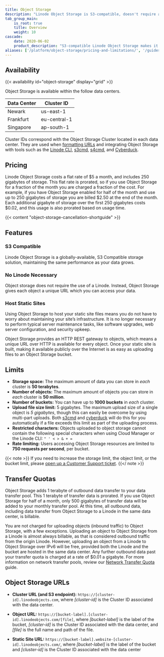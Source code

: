 ```yaml
---
title: Object Storage
description: "Linode Object Storage is S3-compatible, doesn't require a Linode, and allows you to host static sites."
tab_group_main:
    is_root: true
    title: Overview
    weight: 10
cascade:
    date: 2020-06-02
    product_description: "S3-compatible Linode Object Storage makes it easy and more affordable to manage unstructured data such as content assets, as well as sophisticated and data-intensive storage challenges around artificial intelligence and machine learning."
aliases: ['/platform/object-storage/pricing-and-limitations/', '/guides/pricing-and-limitations']
---
```


## Availability


{{< availability id="object-storage" display="grid" >}}

Object Storage is available within the follow data centers.

| Data Center | Cluster ID |
| ------------| --------------------- |
| Newark | us-east-1 |
| Frankfurt | eu-central-1 |
| Singapore | ap-south-1 |

Cluster IDs correspond with the Object Storage Cluster located in each data center. They are used when [formatting URLs](#object-storage-urls) and integrating Object Storage with tools such as the [Linode CLI](/docs/products/storage/object-storage/guides/linode-cli), [s3cmd](/docs/products/storage/object-storage/guides/s3cmd), [s4cmd](/docs/products/storage/object-storage/guides/s4cmd), and [Cyberduck](/docs/products/storage/object-storage/guides/cyberduck).

## Pricing

Linode Object Storage costs a flat rate of $5 a month, and includes 250 gigabytes of storage. This flat rate is prorated, so if you use Object Storage for a fraction of the month you are charged a fraction of the cost. For example, if you have Object Storage enabled for half of the month and use up to 250 gigabytes of storage you are billed $2.50 at the end of the month. Each additional gigabyte of storage over the first 250 gigabytes costs $0.02, and this usage is also prorated based on usage time.

{{< content "object-storage-cancellation-shortguide" >}}

## Features

### S3 Compatible

Linode Object Storage is a globally-available, S3 Compatible storage solution, maintaining the same performance as your data grows.

### No Linode Necessary

Object storage does not require the use of a Linode. Instead, Object Storage gives each object a unique URL which you can access your data.

### Host Static Sites

Using Object Storage to host your static site files means you do not have to worry about maintaining your site’s infrastructure. It is no longer necessary to perform typical server maintenance tasks, like software upgrades, web server configuration, and security upkeep.

Object Storage provides an HTTP REST gateway to objects, which means a unique URL over HTTP is available for every object. Once your static site is built, making it available publicly over the Internet is as easy as uploading files to an Object Storage bucket.

## Limits

- **Storage space:** The maximum amount of data you can store in *each* cluster is **50 terabytes**.
- **Number of objects:** The maximum amount of objects you can store in *each* cluster is **50 million**.
- **Number of buckets:** You can have up to **1000 buckets** in *each* cluster.
- **Upload file size limit:** 5 gigabytes. The maximum upload size of a single object is *5 gigabytes*, though this can easily be overcome by using multi-part uploads. Both [s3cmd](/docs/guides/how-to-use-object-storage/#s3cmd) and [cyberduck](/docs/guides/how-to-use-object-storage/#cyberduck) will do this for you automatically if a file exceeds this limit as part of the uploading process.
- **Restricted characters:** Objects uploaded to object storage cannot contain the following special characters when using Cloud Manager or the Linode CLI: `" ' < > & + =`
- **Rate limiting:** Users accessing Object Storage resources are limited to **750 requests per second**, per bucket.

{{< note >}}
If you need to increase the storage limit, the object limit, or the bucket limit, please [open up a Customer Support ticket](/docs/guides/support/#contacting-linode-support).
{{</ note >}}

## Transfer Quotas

Object Storage adds 1 terabyte of outbound data transfer to your data transfer pool. This 1 terabyte of transfer data is prorated. If you use Object Storage for half of a month, only 500 gigabytes of transfer data will be added to your monthly transfer pool. At this time, all outbound data, including data transfer from Object Storage to a Linode in the same data center, is billable.

You are not charged for uploading objects (inbound traffic) to Object Storage, with a few exceptions. Uploading an object to Object Storage from a Linode is almost always billable, as that is considered outbound traffic from the origin Linode. However, uploading an object from a Linode to Object Storage over IPv6 will be free, provided both the Linode and the bucket are hosted in the same data center.  Any further outbound data past your transfer quota is charged at a rate of $0.01 a gigabyte. For more information on network transfer pools, review our [Network Transfer Quota](/docs/guides/network-transfer-quota/) guide.

## Object Storage URLs

- **Cluster URL (and S3 endpoint):** `https://[cluster-id].linodeobjects.com`, where *[cluster-id]* is the Cluster ID associated with the data center.

- **Object URL:** `https://[bucket-label].[cluster-id].linodeobjects.com/[file]`, where *[bucket-label]* is the label of the bucket, *[cluster-id]* is the Cluster ID associated with the data center, and *[file]* is the full name and path of the file.

- **Static Site URL:** `https://[bucket-label].website-[cluster-id].linodeobjects.com/`, where *[bucket-label]* is the label of the bucket and *[cluster-id]* is the Cluster ID associated with the data center